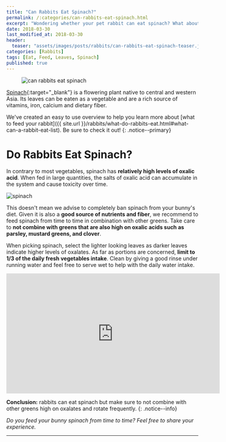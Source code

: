 ```yaml
---
title: "Can Rabbits Eat Spinach?"
permalink: /:categories/can-rabbits-eat-spinach.html
excerpt: "Wondering whether your pet rabbit can eat spinach? What about the leaves? Find out if spinach is healthy for your bunny and learn some tips on how to feed it."
date: 2018-03-30
last_modified_at: 2018-03-30
header:
  teaser: "assets/images/posts/rabbits/can-rabbits-eat-spinach-teaser.jpg"
categories: [Rabbits]
tags: [Eat, Feed, Leaves, Spinach]
published: true
---
```


<figure>
  <img src="{{ site.url }}/assets/images/posts/rabbits/can-rabbits-eat-spinach.jpg" alt="can rabbits eat spinach" class="title-banner">
</figure>

[Spinach](https://en.wikipedia.org/wiki/Spinach){:target="_blank"} is a flowering plant native to central and western Asia. Its leaves can be eaten as a vegetable and are a rich source of vitamins, iron, calcium and dietary fiber.

We've created an easy to use overview to help you learn more about [what to feed your rabbit]({{ site.url }}/rabbits/what-do-rabbits-eat.html#what-can-a-rabbit-eat-list). Be sure to check it out!
{: .notice--primary}

# Do Rabbits Eat Spinach?

In contrary to most vegetables, spinach has **relatively high levels of oxalic acid**. When fed in large quantities, the salts of oxalic acid can accumulate in the system and cause toxicity over time.

<img src="{{ site.url }}/assets/images/posts/food/spinach.jpg" alt="spinach" class="align-right">

This doesn't mean we advise to completely ban spinach from your bunny's diet. Given it is also a **good source of nutrients and fiber**, we recommend to feed spinach from time to time in combination with other greens. Take care to **not combine with greens that are also high on oxalic acids such as parsley, mustard greens, and clover**.

When picking spinach, select the lighter looking leaves as darker leaves indicate higher levels of oxalates. As far as portions are concerned, **limit to 1/3 of the daily fresh vegetables intake**. Clean by giving a good rinse under running water and feel free to serve wet to help with the daily water intake.

<iframe width="560" height="315" src="https://www.youtube.com/embed/YzqYjFraOV4" frameborder="0"></iframe>

**Conclusion:** rabbits can eat spinach but make sure to not combine with other greens high on oxalates and rotate frequently.
{: .notice--info}

_Do you feed your bunny spinach from time to time? Feel free to share your experience._

---
